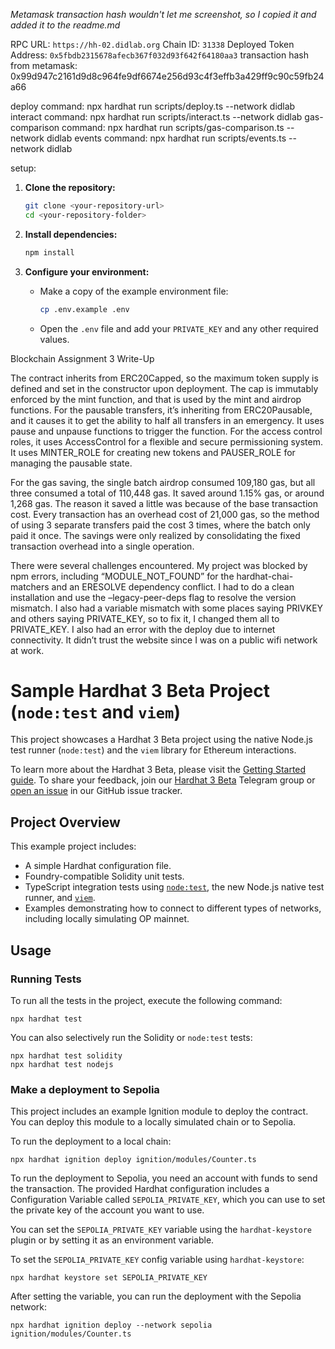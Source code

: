*Metamask transaction hash wouldn't let me screenshot, so I copied it and added it to the readme.md*

RPC URL: `https://hh-02.didlab.org`
Chain ID: `31338`
Deployed Token Address: `0x5fbdb2315678afecb367f032d93f642f64180aa3`
transaction hash from metamask: 0x99d947c2161d9d8c964fe9df6674e256d93c4f3effb3a429ff9c90c59fb24a66

deploy command: npx hardhat run scripts/deploy.ts --network didlab
interact command: npx hardhat run scripts/interact.ts --network didlab
gas-comparison command: npx hardhat run scripts/gas-comparison.ts --network didlab
events command: npx hardhat run scripts/events.ts --network didlab

setup:
1.  **Clone the repository:**
    ```bash
    git clone <your-repository-url>
    cd <your-repository-folder>
    ```

2.  **Install dependencies:**
    ```bash
    npm install
    ```

3.  **Configure your environment:**
    * Make a copy of the example environment file:
        ```bash
        cp .env.example .env
        ```
    * Open the `.env` file and add your `PRIVATE_KEY` and any other required values.

Blockchain Assignment 3 Write-Up

The contract inherits from ERC20Capped, so the maximum token supply is defined and set in the constructor upon deployment. The cap is immutably enforced by the mint function, and that is used by the mint and airdrop functions. For the pausable transfers, it’s inheriting from ERC20Pausable, and it causes it to get the ability to half all transfers in an emergency. It uses pause and unpause functions to trigger the function. For the access control roles, it uses AccessControl for a flexible and secure permissioning system. It uses MINTER_ROLE for creating new tokens and PAUSER_ROLE for managing the pausable state.

For the gas saving, the single batch airdrop consumed 109,180 gas, but all three consumed a total of 110,448 gas. It saved around 1.15% gas, or around 1,268 gas. The reason it saved a little was because of the base transaction cost. Every transaction has an overhead cost of 21,000 gas, so the method of using 3 separate transfers paid the cost 3 times, where the batch only paid it once. The savings were only realized by consolidating the fixed transaction overhead into a single operation.

There were several challenges encountered. My project was blocked by npm errors, including “MODULE_NOT_FOUND” for the hardhat-chai-matchers and an ERESOLVE dependency conflict. I had to do a clean installation and use the –legacy-peer-deps flag to resolve the version mismatch. I also had a variable mismatch with some places saying PRIVKEY and others saying PRIVATE_KEY, so to fix it, I changed them all to PRIVATE_KEY. I also had an error with the deploy due to internet connectivity. It didn’t trust the website since I was on a public wifi network at work.


# Sample Hardhat 3 Beta Project (`node:test` and `viem`)

This project showcases a Hardhat 3 Beta project using the native Node.js test runner (`node:test`) and the `viem` library for Ethereum interactions.

To learn more about the Hardhat 3 Beta, please visit the [Getting Started guide](https://hardhat.org/docs/getting-started#getting-started-with-hardhat-3). To share your feedback, join our [Hardhat 3 Beta](https://hardhat.org/hardhat3-beta-telegram-group) Telegram group or [open an issue](https://github.com/NomicFoundation/hardhat/issues/new) in our GitHub issue tracker.

## Project Overview

This example project includes:

- A simple Hardhat configuration file.
- Foundry-compatible Solidity unit tests.
- TypeScript integration tests using [`node:test`](nodejs.org/api/test.html), the new Node.js native test runner, and [`viem`](https://viem.sh/).
- Examples demonstrating how to connect to different types of networks, including locally simulating OP mainnet.

## Usage

### Running Tests

To run all the tests in the project, execute the following command:

```shell
npx hardhat test
```

You can also selectively run the Solidity or `node:test` tests:

```shell
npx hardhat test solidity
npx hardhat test nodejs
```

### Make a deployment to Sepolia

This project includes an example Ignition module to deploy the contract. You can deploy this module to a locally simulated chain or to Sepolia.

To run the deployment to a local chain:

```shell
npx hardhat ignition deploy ignition/modules/Counter.ts
```

To run the deployment to Sepolia, you need an account with funds to send the transaction. The provided Hardhat configuration includes a Configuration Variable called `SEPOLIA_PRIVATE_KEY`, which you can use to set the private key of the account you want to use.

You can set the `SEPOLIA_PRIVATE_KEY` variable using the `hardhat-keystore` plugin or by setting it as an environment variable.

To set the `SEPOLIA_PRIVATE_KEY` config variable using `hardhat-keystore`:

```shell
npx hardhat keystore set SEPOLIA_PRIVATE_KEY
```

After setting the variable, you can run the deployment with the Sepolia network:

```shell
npx hardhat ignition deploy --network sepolia ignition/modules/Counter.ts
```
